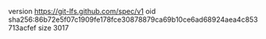 version https://git-lfs.github.com/spec/v1
oid sha256:86b72e5f07c1909fe178fce30878879ca69b10ce6ad68924aea4c853713acfef
size 3017
